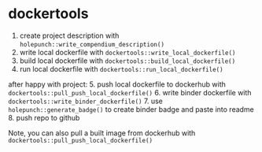 # dockertools

1. create project description with `holepunch::write_compendium_description()` 
2. write local dockerfile with `dockertools::write_local_dockerfile()`
3. build local dockerfile with `dockertools::build_local_dockerfile()`
4. run local dockerfile with `dockertools::run_local_dockerfile()`

after happy with project: 
5. push local dockerfile to dockerhub with `dockertools::pull_push_local_dockerfile()` 
6. write binder dockerfile with `dockertools::write_binder_dockerfile()`
7. use `holepunch::generate_badge()` to create binder badge and paste into readme
8. push repo to github

Note, you can also pull a built image from dockerhub with `dockertools::pull_push_local_dockerfile()` 

